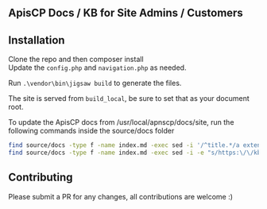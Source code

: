 ## ApisCP Docs / KB for Site Admins / Customers

## Installation

Clone the repo and then composer install  
Update the `config.php` and `navigation.php` as needed.  

Run `.\vendor\bin\jigsaw build` to generate the files.  

The site is served from `build_local`, be sure to set that as your document root.

To update the ApisCP docs from /usr/local/apnscp/docs/site, run the following commands inside the source/docs folder
``` bash
find source/docs -type f -name index.md -exec sed -i '/^title.*/a extends: _layouts.documentation\nsection: content' {} +
find source/docs -type f -name index.md -exec sed -i -e "s/https:\/\/kb.apiscp.com/\/docs/g" {} +
```

## Contributing
Please submit a PR for any changes, all contributions are welcome :)
